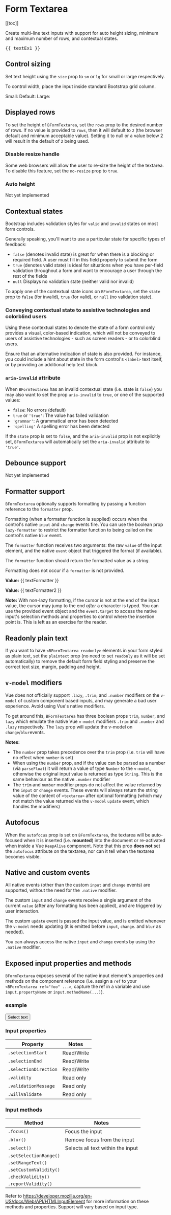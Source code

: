 # Form Textarea

<ClientOnly>
  <Teleport to=".bd-toc">

[[toc]]

  </Teleport>
</ClientOnly>

<div class="lead mb-5">

Create multi-line text inputs with support for auto height sizing, minimum and maximum number of rows, and contextual states.

</div>

<HighlightCard>
  <BFormTextarea
    id="textarea"
    v-model="textEx1"
    placeholder="Enter something..."
    rows="3"
    max-rows="6"
  />
  <pre class="mt-3 mb-0">{{ textEx1 }}</pre>
  <template #html>

```vue
<template>
  <BFormTextarea
    id="textarea"
    v-model="textEx1"
    placeholder="Enter something..."
    rows="3"
    max-rows="6"
  />

  <pre class="mt-3 mb-0">{{ textEx1 }}</pre>
</template>

<script setup lang="ts">
const textEx1 = ref()
</script>
```

  </template>
</HighlightCard>

## Control sizing

Set text height using the `size` prop to `sm` or `lg` for small or large respectively.

To control width, place the input inside standard Bootstrap grid column.

<HighlightCard>
  <BRow>
    <BCol sm="2">
      <label for="textarea-small">Small:</label>
    </BCol>
    <BCol sm="10">
      <BFormTextarea id="textarea-small" size="sm" placeholder="Small textarea" />
    </BCol>
  </BRow>
  <BRow class="mt-2">
    <BCol sm="2">
      <label for="textarea-default">Default:</label>
    </BCol>
    <BCol sm="10">
      <BFormTextarea id="textarea-default" placeholder="Default textarea" />
    </BCol>
  </BRow>
  <BRow class="mt-2">
    <BCol sm="2">
      <label for="textarea-large">Large:</label>
    </BCol>
    <BCol sm="10">
      <BFormTextarea id="textarea-large" size="lg" placeholder="Large textarea" />
    </BCol>
  </BRow>
  <template #html>

```vue-html
<BRow>
  <BCol sm="2">
    <label for="textarea-small">Small:</label>
  </BCol>
  <BCol sm="10">
    <BFormTextarea id="textarea-small" size="sm" placeholder="Small textarea" />
  </BCol>
</BRow>

<BRow class="mt-2">
  <BCol sm="2">
    <label for="textarea-default">Default:</label>
  </BCol>
  <BCol sm="10">
    <BFormTextarea id="textarea-default" placeholder="Default textarea" />
  </BCol>
</BRow>

<BRow class="mt-2">
  <BCol sm="2">
    <label for="textarea-large">Large:</label>
  </BCol>
  <BCol sm="10">
    <BFormTextarea id="textarea-large" size="lg" placeholder="Large textarea" />
  </BCol>
</BRow>
```

  </template>
</HighlightCard>

## Displayed rows

To set the height of `BFormTextarea`, set the `rows` prop to the desired number of rows. If no
value is provided to `rows`, then it will default to `2` (the browser default and minimum acceptable
value). Setting it to null or a value below 2 will result in the default of `2` being used.

<HighlightCard>
  <BFormTextarea id="textarea-rows" placeholder="Tall textarea" rows="8" />
  <template #html>

```vue
<BFormTextarea id="textarea-rows" placeholder="Tall textarea" rows="8" />
```

  </template>
</HighlightCard>

### Disable resize handle

Some web browsers will allow the user to re-size the height of the textarea. To disable this
feature, set the `no-resize` prop to `true`.

<HighlightCard>
  <BFormTextarea
    id="textarea-no-resize"
    placeholder="Fixed height textarea"
    rows="3"
    no-resize
  />
  <template #html>

```vue
<BFormTextarea
  id="textarea-no-resize"
  placeholder="Fixed height textarea"
  rows="3"
  no-resize
/>
```

  </template>
</HighlightCard>

### Auto height

Not yet implemented

## Contextual states

Bootstrap includes validation styles for `valid` and `invalid` states on most form controls.

Generally speaking, you'll want to use a particular state for specific types of feedback:

- `false` (denotes invalid state) is great for when there is a blocking or required field. A user
  must fill in this field properly to submit the form
- `true` (denotes valid state) is ideal for situations when you have per-field validation throughout
  a form and want to encourage a user through the rest of the fields
- `null` Displays no validation state (neither valid nor invalid)

To apply one of the contextual state icons on `BFormTextarea`, set the `state` prop to `false`
(for invalid), `true` (for valid), or `null` (no validation state).

<HighlightCard>
  <BFormTextarea
    id="textarea-state"
    v-model="textStates"
    :state="textStates.length >= 10"
    placeholder="Enter at least 10 characters"
    rows="3"
  />
  <template #html>

```vue
<template>
  <BFormTextarea
    id="textarea-state"
    v-model="textStates"
    :state="textStates.length >= 10"
    placeholder="Enter at least 10 characters"
    rows="3"
  />
</template>

<script setup lang="ts">
const textStates = ref('')
</script>
```

  </template>
</HighlightCard>

### Conveying contextual state to assistive technologies and colorblind users

Using these contextual states to denote the state of a form control only provides a visual,
color-based indication, which will not be conveyed to users of assistive technologies - such as
screen readers - or to colorblind users.

Ensure that an alternative indication of state is also provided. For instance, you could include a
hint about state in the form control's `<label>` text itself, or by providing an additional help
text block.

### `aria-invalid` attribute

When `BFormTextarea` has an invalid contextual state (i.e. state is `false`) you may also want
to set the prop `aria-invalid` to `true`, or one of the supported values:

- `false`: No errors (default)
- `true` or `'true'`: The value has failed validation
- `'grammar'`: A grammatical error has been detected
- `'spelling'` A spelling error has been detected

If the `state` prop is set to `false`, and the `aria-invalid` prop is not explicitly set,
`BFormTextarea` will automatically set the `aria-invalid` attribute to `'true'`.

## Debounce support

Not yet implemented

## Formatter support

`BFormTextarea` optionally supports formatting by passing a function reference to the `formatter` prop.

Formatting (when a formatter function is supplied) occurs when the control's native `input` and
`change` events fire. You can use the boolean prop `lazy-formatter` to restrict the formatter
function to being called on the control's native `blur` event.

The `formatter` function receives two arguments: the raw `value` of the input element, and the
native `event` object that triggered the format (if available).

The `formatter` function should return the formatted value as a _string_.

Formatting does not occur if a `formatter` is not provided.

<HighlightCard>
  <BFormGroup
    label="Textarea with formatter (on input)"
    label-for="textarea-formatter"
    description="We will convert your text to lowercase instantly"
    class="mb-0"
  >
    <BFormTextarea
      id="textarea-formatter"
      v-model="textFormatter"
      placeholder="Enter your text"
      :formatter="formatter"
    />
  </BFormGroup>
  <p style="white-space: pre-line"><b>Value:</b> {{ textFormatter }}</p>
  <BFormGroup
    label="Textarea with lazy formatter (on blur)"
    label-for="textarea-lazy"
    description="This one is a little lazy!"
    class="mb-0"
  >
    <BFormTextarea
      id="textarea-lazy"
      v-model="textFormatter2"
      placeholder="Enter your text"
      lazy-formatter
      :formatter="formatter"
    />
  </BFormGroup>
  <p class="mb-0" style="white-space: pre-line"><b>Value:</b> {{ textFormatter2 }}</p>
  <template #html>

```vue
<template>
  <BFormGroup
    label="Textarea with formatter (on input)"
    label-for="textarea-formatter"
    description="We will convert your text to lowercase instantly"
    class="mb-0"
  >
    <BFormTextarea
      id="textarea-formatter"
      v-model="textFormatter"
      placeholder="Enter your text"
      :formatter="formatter"
    />
  </BFormGroup>

  <p style="white-space: pre-line"><b>Value:</b> {{ textFormatter }}</p>

  <BFormGroup
    label="Textarea with lazy formatter (on blur)"
    label-for="textarea-lazy"
    description="This one is a little lazy!"
    class="mb-0"
  >
    <BFormTextarea
      id="textarea-lazy"
      v-model="textFormatter2"
      placeholder="Enter your text"
      lazy-formatter
      :formatter="formatter"
    />
  </BFormGroup>

  <p class="mb-0" style="white-space: pre-line"><b>Value:</b> {{ textFormatter2 }}</p>
</template>

<script setup lang="ts">
const textFormatter = ref('')
const textFormatter2 = ref('')

const formatter = (value) => value.toLowerCase()
</script>
```

  </template>
</HighlightCard>

**Note:** With non-lazy formatting, if the cursor is not at the end of the input value, the cursor
may jump to the end _after_ a character is typed. You can use the provided event object and the
`event.target` to access the native input's selection methods and properties to control where the
insertion point is. This is left as an exercise for the reader.

## Readonly plain text

If you want to have `<BFormTextarea readonly>` elements in your form styled as plain text, set the
`plaintext` prop (no need to set `readonly` as it will be set automatically) to remove the default
form field styling and preserve the correct text size, margin, padding and height.

<HighlightCard>
  <BFormTextarea id="textarea-plaintext" plaintext :model-value="textReadOnly" />
  <template #html>

```vue
<template>
  <BFormTextarea id="textarea-plaintext" plaintext :model-value="textReadOnly" />
</template>

<script setup lang="ts">
const textReadOnly = "This is some text.\nIt is read only and does not look like an input."
</script>
```

  </template>
</HighlightCard>

## `v-model` modifiers

Vue does not officially support `.lazy`, `.trim`, and `.number` modifiers on the `v-model` of custom
component based inputs, and may generate a bad user experience. Avoid using Vue's native modifiers.

To get around this, `BFormTextarea` has three boolean props `trim`, `number`, and `lazy` which
emulate the native Vue `v-model` modifiers `.trim` and `.number` and `.lazy` respectively. The
`lazy` prop will update the v-model on `change`/`blur`events.

**Notes:**

- The `number` prop takes precedence over the `trim` prop (i.e. `trim` will have no effect when
  `number` is set)
- When using the `number` prop, and if the value can be parsed as a number (via `parseFloat`) it
  will return a value of type `Number` to the `v-model`, otherwise the original input value is
  returned as type `String`. This is the same behaviour as the native `.number` modifier
- The `trim` and `number` modifier props do not affect the value returned by the `input` or `change`
  events. These events will always return the string value of the content of `<textarea>` after
  optional formatting (which may not match the value returned via the `v-model` `update` event,
  which handles the modifiers)

## Autofocus

When the `autofocus` prop is set on `BFormTextarea`, the textarea will be auto-focused when it
is inserted (i.e. **mounted**) into the document or re-activated when inside a Vue `KeepAlive`
component. Note that this prop **does not** set the `autofocus` attribute on the textarea, nor can
it tell when the textarea becomes visible.

## Native and custom events

All native events (other than the custom `input` and `change` events) are supported, without the
need for the `.native` modifier.

The custom `input` and `change` events receive a single argument of the current `value` (after any
formatting has been applied), and are triggered by user interaction.

The custom `update` event is passed the input value, and is emitted whenever the `v-model` needs
updating (it is emitted before `input`, `change`. and `blur` as needed).

You can always access the native `input` and `change` events by using the `.native` modifier.

## Exposed input properties and methods

`BFormTextarea` exposes several of the native input element's properties and methods on the
component reference (i.e. assign a `ref` to your `<BFormTextarea ref="foo" ...>`, capture the ref in a variable and use
`input.propertyName` or `input.methodName(...)`).

### example

<HighlightCard>
  <BFormTextarea
    id="textarea"
    ref="textArea"
    v-model="textSelectEx"
    placeholder="Enter something..."
    rows="3"
    max-rows="6"
  />
  <button class="btn btn-primary mt-1" @click="selectText">Select text</button>
  <template #html>

```vue
<template>
  <BFormTextarea
    id="textarea"
    ref="textArea"
    v-model="textSelectEx"
    placeholder="Enter something..."
    rows="3"
    max-rows="6"
  />

  <button class="btn btn-primary mt-1" @click="selectText">Select text</button>
</template>

<script setup lang="ts">
const textSelectEx = ref('')
const textArea = ref<HTMLElement>(null)

const selectText = () => {
  textArea.value.input.select()
}
</script>
```

  </template>
</HighlightCard>

### Input properties

| Property              | Notes      |
| --------------------- | ---------- |
| `.selectionStart`     | Read/Write |
| `.selectionEnd`       | Read/Write |
| `.selectionDirection` | Read/Write |
| `.validity`           | Read only  |
| `.validationMessage`  | Read only  |
| `.willValidate`       | Read only  |

### Input methods

| Method                 | Notes                             |
| ---------------------- | --------------------------------- |
| `.focus()`             | Focus the input                   |
| `.blur()`              | Remove focus from the input       |
| `.select()`            | Selects all text within the input |
| `.setSelectionRange()` |                                   |
| `.setRangeText()`      |                                   |
| `.setCustomValidity()` |                                   |
| `.checkValidity()`     |                                   |
| `.reportValidity()`    |                                   |

Refer to https://developer.mozilla.org/en-US/docs/Web/API/HTMLInputElement for more information on
these methods and properties. Support will vary based on input type.

<ComponentReference :data="data" />

<script setup lang="ts">
import {data} from '../../data/components/formTextarea.data'
import {ref, computed} from 'vue'
import ComponentReference from '../../components/ComponentReference.vue'
import HighlightCard from '../../components/HighlightCard.vue'
import {BFormGroup, BRow, BCol, BFormTextarea, BCard, BCardBody} from 'bootstrap-vue-next'

const textEx1 = ref()
const textStates = ref('')

const textFormatter = ref('')
const textFormatter2 = ref('')

const formatter = (value) => value.toLowerCase()

const textReadOnly = "This is some text.\nIt is read only and does not look like an input."

const textSelectEx = ref('')
const textArea = ref<HTMLElement>(null)
const selectText = () => {
  textArea.value.input.select()
}
</script>
